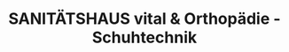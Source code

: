 ---
title: "SANITÄTSHAUS vital & Orthopädie - Schuhtechnik"
url: /erkrath/sanitaetshaus-vital-und-orthopaedie-schuhtechnik/
shop: Sanitätshaus
---